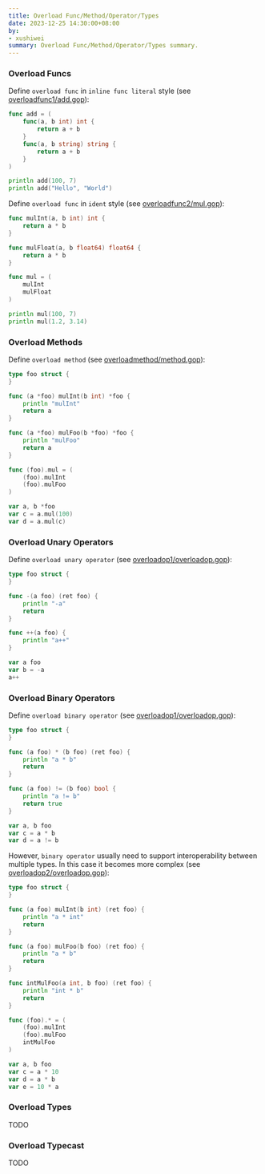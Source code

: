 ```yaml
---
title: Overload Func/Method/Operator/Types
date: 2023-12-25 14:30:00+08:00
by:
- xushiwei
summary: Overload Func/Method/Operator/Types summary.
---
```


### Overload Funcs

Define `overload func` in `inline func literal` style (see [overloadfunc1/add.gop](demo/overloadfunc1/add.gop)):

```go
func add = (
	func(a, b int) int {
		return a + b
	}
	func(a, b string) string {
		return a + b
	}
)

println add(100, 7)
println add("Hello", "World")
```

Define `overload func` in `ident` style (see [overloadfunc2/mul.gop](demo/overloadfunc2/mul.gop)):

```go
func mulInt(a, b int) int {
	return a * b
}

func mulFloat(a, b float64) float64 {
	return a * b
}

func mul = (
	mulInt
	mulFloat
)

println mul(100, 7)
println mul(1.2, 3.14)
```

### Overload Methods

Define `overload method` (see [overloadmethod/method.gop](demo/overloadmethod/method.gop)):

```go
type foo struct {
}

func (a *foo) mulInt(b int) *foo {
	println "mulInt"
	return a
}

func (a *foo) mulFoo(b *foo) *foo {
	println "mulFoo"
	return a
}

func (foo).mul = (
	(foo).mulInt
	(foo).mulFoo
)

var a, b *foo
var c = a.mul(100)
var d = a.mul(c)
```

### Overload Unary Operators

Define `overload unary operator` (see [overloadop1/overloadop.gop](demo/overloadop1/overloadop.gop)):

```go
type foo struct {
}

func -(a foo) (ret foo) {
	println "-a"
	return
}

func ++(a foo) {
	println "a++"
}

var a foo
var b = -a
a++
```

### Overload Binary Operators

Define `overload binary operator` (see [overloadop1/overloadop.gop](demo/overloadop1/overloadop.gop)):

```go
type foo struct {
}

func (a foo) * (b foo) (ret foo) {
	println "a * b"
	return
}

func (a foo) != (b foo) bool {
	println "a != b"
	return true
}

var a, b foo
var c = a * b
var d = a != b
```

However, `binary operator` usually need to support interoperability between multiple types. In this case it becomes more complex (see [overloadop2/overloadop.gop](demo/overloadop2/overloadop.gop)):

```go
type foo struct {
}

func (a foo) mulInt(b int) (ret foo) {
	println "a * int"
	return
}

func (a foo) mulFoo(b foo) (ret foo) {
	println "a * b"
	return
}

func intMulFoo(a int, b foo) (ret foo) {
	println "int * b"
	return
}

func (foo).* = (
	(foo).mulInt
	(foo).mulFoo
	intMulFoo
)

var a, b foo
var c = a * 10
var d = a * b
var e = 10 * a
```

### Overload Types

TODO

### Overload Typecast

TODO

